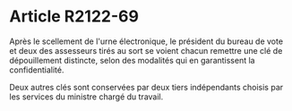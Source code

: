 # Article R2122-69

Après le scellement de l'urne électronique, le président du bureau de vote et deux des assesseurs tirés au sort se voient chacun remettre une clé de dépouillement distincte, selon des modalités qui en garantissent la confidentialité. 
  
   
Deux autres clés sont conservées par deux tiers indépendants choisis par les services du ministre chargé du travail.